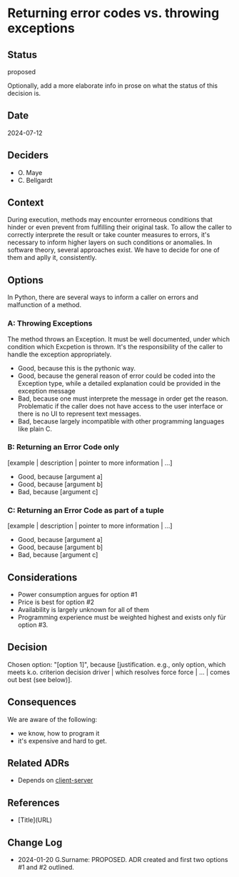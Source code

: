 # Returning error codes vs. throwing exceptions

## Status

<!-- one of [proposed | rejected | accepted | deprecated | superseded by [linked ADR](adr-link.md)] -->

proposed

Optionally, add a more elaborate info in prose on what the status of this decision is.

## Date <!-- optional -->

<!-- YYYY-MM-DD (no period!) Date when this decision was last updated -->

2024-07-12

## Deciders <!-- optional -->

<!-- List everyone actively involved in the decision! Do not assume any relation between order and importance. -->
* O. Maye
* C. Bellgardt

## Context

<!-- Describe the context and problem statement, e.g., in free form using two to three sentences. You may want to articulate the problem in form of a question or give the technical story. What is the issue that is motivating this decision or change? How is the decision architecturally significant - warranting an ADR? What is the high level design Approach? Leave the details for the options section below! -->

During execution, methods may encounter errorneous conditions that hinder or even prevent from fulfilling their original task. To allow the caller to correctly interprete the result or take counter measures to errors, it's necessary to inform higher layers on such conditions or anomalies. In software theory, several approaches exist. We have to decide for one of them and aplly it, consistently.

## Options <!-- optional -->

<!-- Give an austere description of the considered options. Concentrate on technical aspects. Give pros and cons, but do not argue, why this option was finally selected or not.
### [option 1]

[example | description | pointer to more information | …]

* Good, because [argument a]
* Good, because [argument b]
* Bad, because [argument c]
-->

In Python, there are several ways to inform a caller on errors and malfunction of a method.

### A: Throwing Exceptions

The method throws an Exception. It must be well documented, under which condition which Excpetion is thrown. It's the responsibility of the caller to handle the exception appropriately. 

* Good, because this is the pythonic way.
* Good, because the general reason of error could be coded into the Exception type, while a detailed explanation could be provided in the exception message
* Bad, because one must interprete the message in order get the reason. Problematic if the caller does not have access to the user interface or there is no UI to represent text messages.
* Bad, because largely incompatible with other programming languages like plain C.

### B: Returning an Error Code only

[example | description | pointer to more information | …]

* Good, because [argument a]
* Good, because [argument b]
* Bad, because [argument c]

### C: Returning an Error Code as part of a tuple

[example | description | pointer to more information | …]

* Good, because [argument a]
* Good, because [argument b]
* Bad, because [argument c]

## Considerations <!-- optional -->

<!-- Document decision drivers, forces, concerns, ancillary or related issues, questions that arose in debate of the ADR. Indicate if/how they were resolved or mollified.

* [driver 1, e.g., a force, facing concern, …]
* [driver 2, e.g., a force, facing concern, …]
-->
* Power consumption argues for option #1
* Price is best for option #2
* Availability is largely unknown for all of them
* Programming experience must be weighted highest and exists only für option #3.


## Decision

<!-- What is the change that we're proposing and/or doing? Document any agreed upon important implementation detail, caveats, future considerations, remaining or deferred design issues. Document any part of the requirements not satisfied by the proposed design. 

Chosen option: "[option 1]", because [justification. e.g., only option, which meets k.o. criterion decision driver | which resolves force force | … | comes out best (see below)].
-->

Chosen option: "[option 1]", because [justification. e.g., only option, which meets k.o. criterion decision driver | which resolves force force | … | comes out best (see below)].

## Consequences

<!-- What becomes easier or more difficult to do because of this change?
* [e.g., improvement of quality attribute satisfaction, follow-up decisions required, …]
* [e.g., compromising quality attribute, follow-up decisions required, …]
* …
-->

We are aware of the following:
* we know, how to program it
* it's expensive and hard to get.

## Related ADRs <!-- optional -->

<!-- List any relevant ADRs - such as a design decision for a sub-component of a feature, a design deprecated as a result of this design, etc..
* [Depends on|Refined by|...] [ADR Title](URL)
--> 

* Depends on [client-server](client-server.md)

## References <!-- optional -->

<!-- List additional references.
* \[Title\]\(URL\)
-->

* \[Title\]\(URL\)

## Change Log <!-- optional -->

<!-- List the changes to the document. Sort by date in descending order.
* YYYY-MM-DD [Author]: [New status, if changed]. [Change]
-->

* 2024-01-20 G.Surname: PROPOSED. ADR created and first two options #1 and #2 outlined.
